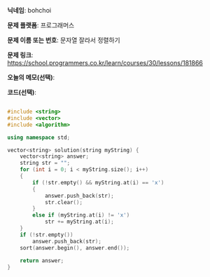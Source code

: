 **닉네임**: bohchoi

**문제 플랫폼**: 프로그래머스

**문제 이름 또는 번호**: 문자열 잘라서 정렬하기

**문제 링크**: https://school.programmers.co.kr/learn/courses/30/lessons/181866

**오늘의 메모(선택)**: 

**코드(선택)**:

```cpp

#include <string>
#include <vector>
#include <algorithm>

using namespace std;

vector<string> solution(string myString) {
    vector<string> answer;
    string str = "";
    for (int i = 0; i < myString.size(); i++)
    {
        if (!str.empty() && myString.at(i) == 'x')
        {
            answer.push_back(str);
            str.clear();
        }
        else if (myString.at(i) != 'x')
            str += myString.at(i);
    }
    if (!str.empty()) 
        answer.push_back(str);
    sort(answer.begin(), answer.end());
    
    return answer;
}


```